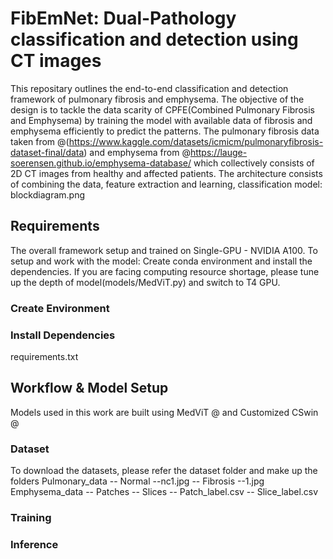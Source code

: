 # FibEmNet: Dual-Pathology classification and detection using CT images

This repositary outlines the end-to-end classification and detection framework of pulmonary fibrosis and emphysema. The objective of the design is to tackle the data scarity of CPFE(Combined Pulmonary Fibrosis and Emphysema) by training the model with available data of fibrosis and emphysema efficiently to predict the patterns. The pulmonary fibrosis data taken from @(https://www.kaggle.com/datasets/icmicm/pulmonaryfibrosis-dataset-final/data) and emphysema from @https://lauge-soerensen.github.io/emphysema-database/ which collectively consists of 2D CT images from healthy and affected patients. 
The architecture consists of combining the data, feature extraction and learning, classification model: blockdiagram.png

## Requirements 
The overall framework setup and trained on Single-GPU - NVIDIA A100. To setup and work with the model: Create conda environment and install the dependencies. If you are facing computing resource shortage, please tune up the depth of model(models/MedViT.py) and switch to T4 GPU.

### Create Environment

### Install Dependencies
requirements.txt

## Workflow & Model Setup
Models used in this work are built using MedViT @ and Customized CSwin @ 

### Dataset 
To download the datasets, please refer the dataset folder and make up the folders
Pulmonary_data
  -- Normal
    --nc1.jpg
  -- Fibrosis
    --1.jpg
Emphysema_data
   -- Patches
   -- Slices
   -- Patch_label.csv
   -- Slice_label.csv

### Training

### Inference
